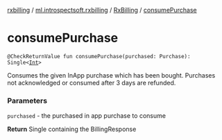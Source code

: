 [rxbilling](../../index.md) / [ml.introspectsoft.rxbilling](../index.md) / [RxBilling](index.md) / [consumePurchase](./consume-purchase.md)

# consumePurchase

`@CheckReturnValue fun consumePurchase(purchased: Purchase): Single<`[`Int`](https://kotlinlang.org/api/latest/jvm/stdlib/kotlin/-int/index.html)`>`

Consumes the given InApp purchase which has been bought.
Purchases not acknowledged or consumed after 3 days are refunded.

### Parameters

`purchased` - the purchased in app purchase to consume

**Return**
Single containing the BillingResponse


